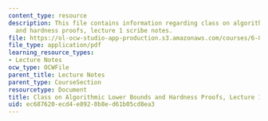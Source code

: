 ```yaml
---
content_type: resource
description: This file contains information regarding class on algorithmic lower bounds
  and hardness proofs, lecture 1 scribe notes.
file: https://ol-ocw-studio-app-production.s3.amazonaws.com/courses/6-890-algorithmic-lower-bounds-fun-with-hardness-proofs-fall-2014/ec687620ecd4e8920b8ed61b05cd8ea3_MIT6_890F14_Lec1.pdf
file_type: application/pdf
learning_resource_types:
- Lecture Notes
ocw_type: OCWFile
parent_title: Lecture Notes
parent_type: CourseSection
resourcetype: Document
title: Class on Algorithmic Lower Bounds and Hardness Proofs, Lecture 1 Scribe Notes
uid: ec687620-ecd4-e892-0b8e-d61b05cd8ea3
---
```


